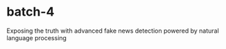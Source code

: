 # batch-4
Exposing the truth with advanced fake news detection powered by natural language processing
